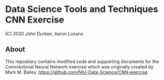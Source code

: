 # Data Science Tools and Techniques CNN Exercise

(C) 2020 John Durkee, Aaron Lozano 

## About
This repository contains modified code and supporting documents for the Convolutional Neural Network exercise which was originally created by Mark M. Bailey. https://github.com/NIU-Data-Science/CNN-exercise
